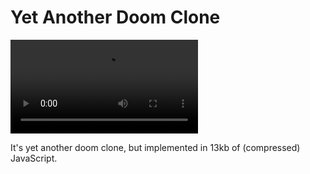 # Yet Another Doom Clone

<video src="https://user-images.githubusercontent.com/1269300/156980344-344241d8-be41-4bcc-9b94-3cd27292116a.mp4"></video>

It's yet another doom clone, but implemented in 13kb of (compressed) JavaScript.


